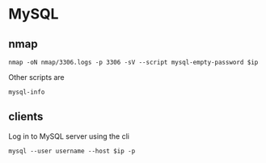 # MySQL

## nmap

```shell
nmap -oN nmap/3306.logs -p 3306 -sV --script mysql-empty-password $ip
```

Other scripts are

```shell
mysql-info
```

## clients

Log in to MySQL server using the cli

```shell
mysql --user username --host $ip -p
```
